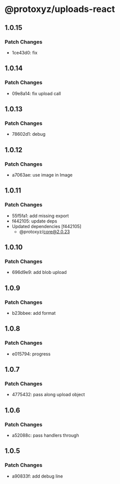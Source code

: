 # @protoxyz/uploads-react

## 1.0.15

### Patch Changes

- 1ce43d0: fix

## 1.0.14

### Patch Changes

- 09e8a14: fix upload call

## 1.0.13

### Patch Changes

- 78602d1: debug

## 1.0.12

### Patch Changes

- a7063ae: use image in Image

## 1.0.11

### Patch Changes

- 55f5fa1: add missing export
- f442105: update deps
- Updated dependencies [f442105]
  - @protoxyz/core@2.0.23

## 1.0.10

### Patch Changes

- 696d9e9: add blob upload

## 1.0.9

### Patch Changes

- b23bbee: add format

## 1.0.8

### Patch Changes

- e015794: progress

## 1.0.7

### Patch Changes

- 4775432: pass along upload object

## 1.0.6

### Patch Changes

- a52088c: pass handlers through

## 1.0.5

### Patch Changes

- a90833f: add debug line
